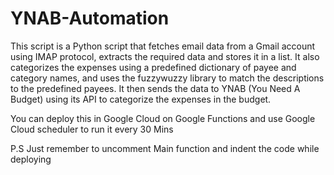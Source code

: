 # YNAB-Automation

This script is a Python script that fetches email data from a Gmail account using IMAP protocol, extracts the required data and stores it in a list. It also categorizes the expenses using a predefined dictionary of payee and category names, and uses the fuzzywuzzy library to match the descriptions to the predefined payees. It then sends the data to YNAB (You Need A Budget) using its API to categorize the expenses in the budget.

You can deploy this in Google Cloud on Google Functions and use Google Cloud scheduler to run it every 30 Mins

P.S Just remember to uncomment Main function and indent the code while deploying
